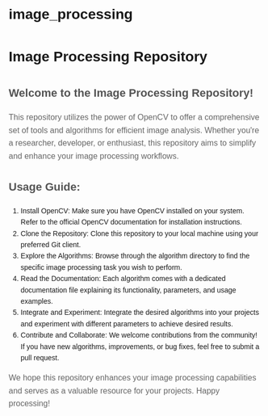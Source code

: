 # image_processing

<!DOCTYPE html>
<html>
<head>
  <title>Image Processing Repository - README</title>
  <style>
    body {
      font-family: Arial, sans-serif;
      line-height: 1.6;
      margin: 20px;
    }
    
    h1 {
      color: #333;
      font-size: 28px;
    }
    
    h2 {
      color: #555;
      font-size: 22px;
    }
    
    p {
      color: #666;
      font-size: 16px;
    }
  </style>
</head>
<body>
  <h1>Image Processing Repository</h1>
  
  <h2>Welcome to the Image Processing Repository!</h2>
  <p>
    This repository utilizes the power of OpenCV to offer a comprehensive set of tools and algorithms for efficient image analysis. Whether you're a researcher, developer, or enthusiast, this repository aims to simplify and enhance your image processing workflows.
  </p>
  
  
  <h2>Usage Guide:</h2>
  <ol>
    <li>Install OpenCV: Make sure you have OpenCV installed on your system. Refer to the official OpenCV documentation for installation instructions.</li>
    <li>Clone the Repository: Clone this repository to your local machine using your preferred Git client.</li>
    <li>Explore the Algorithms: Browse through the algorithm directory to find the specific image processing task you wish to perform.</li>
    <li>Read the Documentation: Each algorithm comes with a dedicated documentation file explaining its functionality, parameters, and usage examples.</li>
    <li>Integrate and Experiment: Integrate the desired algorithms into your projects and experiment with different parameters to achieve desired results.</li>
    <li>Contribute and Collaborate: We welcome contributions from the community! If you have new algorithms, improvements, or bug fixes, feel free to submit a pull request.</li>
  </ol>
  
  <p>
    We hope this repository enhances your image processing capabilities and serves as a valuable resource for your projects. Happy processing!
  </p>
</body>
</html>
